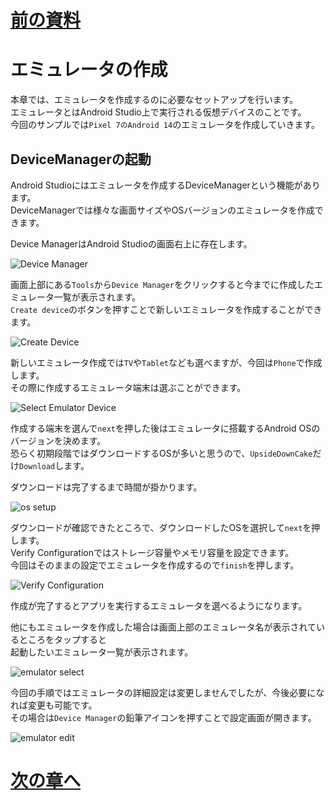 # [前の資料](./1_セットアップ.md)
# エミュレータの作成
本章では、エミュレータを作成するのに必要なセットアップを行います。  
エミュレータとはAndroid Studio上で実行される仮想デバイスのことです。  
今回のサンプルでは`Pixel 7のAndroid 14`のエミュレータを作成していきます。

## DeviceManagerの起動
Android Studioにはエミュレータを作成するDeviceManagerという機能があります。  
DeviceManagerでは様々な画面サイズやOSバージョンのエミュレータを作成できます。

Device ManagerはAndroid Studioの画面右上に存在します。

![Device Manager](../image/1/device_manager.png)

画面上部にある`Tools`から`Device Manager`をクリックすると今までに作成したエミュレータ一覧が表示されます。  
`Create device`のボタンを押すことで新しいエミュレータを作成することができます。  

![Create Device](../image/1/create_device.png)

新しいエミュレータ作成では`TV`や`Tablet`なども選べますが、今回は`Phone`で作成します。  
その際に作成するエミュレータ端末は選ぶことができます。

![Select Emulator Device](../image/1/device_select.png)

作成する端末を選んで`next`を押した後はエミュレータに搭載するAndroid OSのバージョンを決めます。  
恐らく初期段階ではダウンロードするOSが多いと思うので、`UpsideDownCake`だけ`Download`します。

ダウンロードは完了するまで時間が掛かります。

![os setup](../image/1/device_os.png)

ダウンロードが確認できたところで、ダウンロードしたOSを選択して`next`を押します。  
Verify Configurationではストレージ容量やメモリ容量を設定できます。  
今回はそのままの設定でエミュレータを作成するので`finish`を押します。  

![Verify Configuration](../image/1/device_create.png)

作成が完了するとアプリを実行するエミュレータを選べるようになります。

他にもエミュレータを作成した場合は画面上部のエミュレータ名が表示されているところをタップすると  
起動したいエミュレータ一覧が表示されます。

![emulator select](../image/1/device_run.png)

今回の手順ではエミュレータの詳細設定は変更しませんでしたが、今後必要になれば変更も可能です。  
その場合は`Device Manager`の鉛筆アイコンを押すことで設定画面が開きます。

![emulator edit](../image/1/device_edit.png)

# [次の章へ](../1.はじめに/1_全体概要.md)
